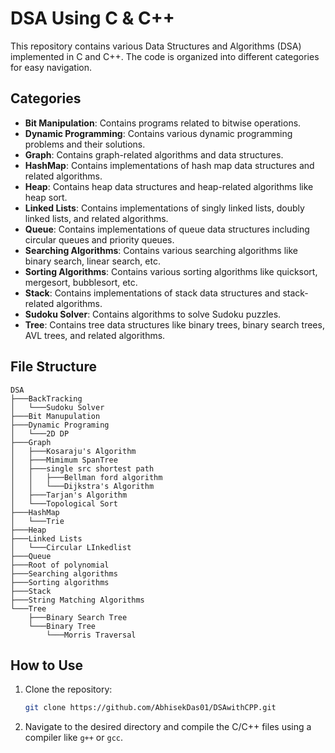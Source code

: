 # DSA Using C & C++

This repository contains various Data Structures and Algorithms (DSA) implemented in C and C++. The code is organized into different categories for easy navigation.



## Categories

- **Bit Manipulation**: Contains programs related to bitwise operations.
- **Dynamic Programming**: Contains various dynamic programming problems and their solutions.
- **Graph**: Contains graph-related algorithms and data structures.
- **HashMap**: Contains implementations of hash map data structures and related algorithms.
- **Heap**: Contains heap data structures and heap-related algorithms like heap sort.
- **Linked Lists**: Contains implementations of singly linked lists, doubly linked lists, and related algorithms.
- **Queue**: Contains implementations of queue data structures including circular queues and priority queues.
- **Searching Algorithms**: Contains various searching algorithms like binary search, linear search, etc.
- **Sorting Algorithms**: Contains various sorting algorithms like quicksort, mergesort, bubblesort, etc.
- **Stack**: Contains implementations of stack data structures and stack-related algorithms.
- **Sudoku Solver**: Contains algorithms to solve Sudoku puzzles.
- **Tree**: Contains tree data structures like binary trees, binary search trees, AVL trees, and related algorithms.

## File Structure
```
DSA
├───BackTracking
│   └───Sudoku Solver
├───Bit Manupulation
├───Dynamic Programing
│   └───2D DP
├───Graph
│   ├───Kosaraju's Algorithm
│   ├───Mimimum SpanTree
│   ├───single src shortest path
│   │   ├───Bellman ford algorithm
│   │   └───Dijkstra's Algorithm
│   ├───Tarjan's Algorithm
│   └───Topological Sort
├───HashMap
│   └───Trie
├───Heap
├───Linked Lists
│   └───Circular LInkedlist
├───Queue
├───Root of polynomial
├───Searching algorithms
├───Sorting algorithms
├───Stack
├───String Matching Algorithms
└───Tree
    ├───Binary Search Tree
    └───Binary Tree
        └───Morris Traversal
```

## How to Use

1. Clone the repository:
    ```sh
    git clone https://github.com/AbhisekDas01/DSAwithCPP.git
    ```
2. Navigate to the desired directory and compile the C/C++ files using a compiler like `g++` or `gcc`.



